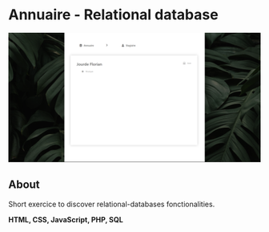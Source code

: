 # Annuaire - Relational database

![Design preview for Annuaire](./design/desktop-preview.png)

## About

Short exercice to discover relational-databases fonctionalities.

**HTML, CSS, JavaScript, PHP, SQL**